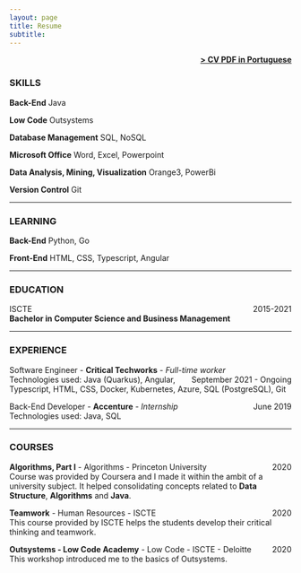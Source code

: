 ```yaml
---
layout: page
title: Resume
subtitle:
---
```


<span style="float: right; "><a href="{{ '/assets/resume.pdf' | prepend: site.baseurl }}"><strong>> CV PDF in Portuguese</strong></a> </span>
<br>

### SKILLS

<b>Back-End</b>
Java

<b>Low Code</b>
Outsystems

<b>Database Management</b>
SQL, NoSQL

<b>Microsoft Office</b>
Word, Excel, Powerpoint

<b>Data Analysis, Mining, Visualization</b>
Orange3, PowerBi

<b>Version Control</b>
Git

<hr />

### LEARNING

<b>Back-End</b>
Python, Go

<b>Front-End</b>
HTML, CSS, Typescript, Angular

<hr />

### EDUCATION

ISCTE <span style="float: right; ">2015-2021</span>  
**Bachelor in Computer Science and Business Management**  

<hr />

### EXPERIENCE

Software Engineer - **Critical Techworks** - _Full-time worker_ <span style="float: right; ">September 2021 - Ongoing</span>  
Technologies used: Java (Quarkus), Angular, Typescript, HTML, CSS, Docker, Kubernetes, Azure, SQL (PostgreSQL), Git

Back-End Developer - **Accenture** - _Internship_ <span style="float: right; ">June 2019</span>  
Technologies used: Java, SQL  

<hr />

### COURSES
**Algorithms, Part I** - Algorithms - Princeton University <span style="float: right; ">2020</span>  
Course was provided by Coursera and I made it within the ambit of a university subject.
It helped consolidating concepts related to **Data Structure**, **Algorithms** and **Java**.

**Teamwork** - Human Resources - ISCTE <span style="float: right; ">2020</span>  
This course provided by ISCTE helps the students develop their critical thinking and teamwork.

**Outsystems - Low Code Academy** - Low Code - ISCTE - Deloitte <span style="float: right; ">2020</span>  
This workshop introduced me to the basics of Outsystems.
